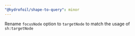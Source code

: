 ```yaml
---
"@hydrofoil/shape-to-query": minor
---
```


Rename `focusNode` option to `targetNode` to match the usage of `sh:targetNode`
